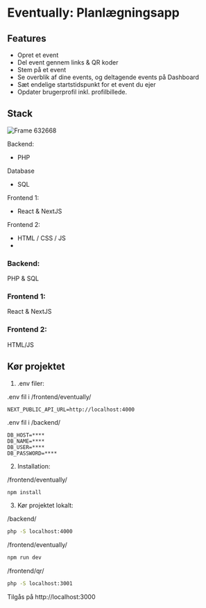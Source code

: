 # Eventually: Planlægningsapp

## Features
- Opret et event
- Del event gennem links & QR koder
- Stem på et event
- Se overblik af dine events, og deltagende events på Dashboard
- Sæt endelige startstidspunkt for et event du ejer
- Opdater brugerprofil inkl. profilbillede.

## Stack
![Frame 632668](https://github.com/user-attachments/assets/388c8e89-d2cd-4a82-8b20-980295e41eb2)

Backend:
- PHP

Database
- SQL

Frontend 1:
- React & NextJS

Frontend 2:
- HTML / CSS / JS
- 
### Backend:

PHP & SQL

### Frontend 1:

React & NextJS

### Frontend 2:

HTML/JS

## Kør projektet

1. .env filer:

.env fil i /frontend/eventually/
```
NEXT_PUBLIC_API_URL=http://localhost:4000
```

.env fil i /backend/

```
DB_HOST=****
DB_NAME=****
DB_USER=****
DB_PASSWORD=****
```

2. Installation:

/frontend/eventually/

```sh
npm install
```

3. Kør projektet lokalt:

/backend/

```sh
php -S localhost:4000
```

/frontend/eventually/

```sh
npm run dev
```

/frontend/qr/

```sh
php -S localhost:3001
```

Tilgås på http://localhost:3000
